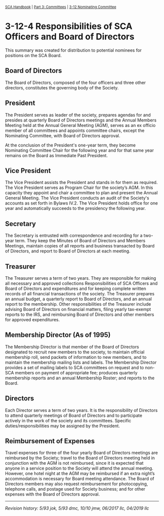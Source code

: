 <sup>[SCA Handbook](/sca-handbook/index.html) | [Part 3: Committees](../03_committees/index.html) | [3-12 Nominating Committee](../03_committees/03-12_nominating.html)</sup> 

# 3-12-4 Responsibilities of SCA Officers and Board of Directors

This summary was created for distribution to potential nominees for positions on the SCA Board.

## Board of Directors

The Board of Directors, composed of the four officers and three other directors, constitutes the governing body of the Society.

## President

The President serves as leader of the society, prepares agendas for and presides at quarterly Board of Directors meetings and the Annual Members Meeting held at the Annual General Meeting (AGM), serves as an ex officio member of all committees and appoints committee chairs, except the Nominating Committee, with Board of Directors approval.

At the conclusion of the President's one-year term, they become Nominating Committee Chair for the following year and for that same year remains on the Board as Immediate Past President.

## Vice President

The Vice President assists the President and stands in for them as required. The Vice President serves as Program Chair for the society’s AGM. In this capacity they appoint and chair a committee to plan and present the Annual General Meeting. The Vice President conducts an audit of the Society's accounts as set forth in Bylaws IV.2. The Vice President holds office for one year and automatically succeeds to the presidency the following year.

## Secretary

The Secretary is entrusted with correspondence and recording for a two-year term. They keep the Minutes of Board of Directors and Members Meetings, maintain copies of all reports and business transacted by Board of Directors, and report to Board of Directors at each meeting.

## Treasurer

The Treasurer serves a term of two years. They are responsible for making all necessary and approved collections Responsibilities of SCA Officers and Board of Directors and expenditures and for keeping complete written records of all financial transactions of the society. The Treasurer prepares an annual budget, a quarterly report to Board of Directors, and an annual report to the membership. Other responsibilities of the Treasurer include advising Board of Directors on financial matters, filing yearly tax-exempt reports to the IRS, and reimbursing Board of Directors and other members for approved expenditures.
 
## Membership Director (As of 1995)

The Membership Director is that member of the Board of Directors designated to recruit new members to the society, to maintain official membership roll, send packets of information
to new members, and to maintain the membership mailing lists and labels. The Membership Director provides a set of mailing labels to SCA committees on request and to non-SCA members on payment of appropriate fee; produces quarterly membership reports and an annual Membership Roster; and reports to the Board.

## Directors

Each Director serves a term of two years. It is the responsibility of Directors to attend quarterly meetings of Board of Directors and to participate actively in the work of the society and its committees. Specific duties/responsibilities may be assigned by the President.

## Reimbursement of Expenses

Travel expenses for three of the four yearly Board of Directors meetings are reimbursed by the Society; travel to the Board of Directors meeting held in conjunction with the AGM is not reimbursed, since it is expected that anyone in a service position to the Society will attend the annual meeting. However, one hotel night at the AGM may be reimbursed if an extra night’s accommodation is necessary for Board meeting attendance. The Board of Directors members may also request reimbursement for photocopying, telephone calls, and postage used for Society business; and for other expenses with the Board of Directors approval.

***

_Revision history: 5/93 jok, 5/93 dmc, 10/10 jmw, 06/2017 llc, 04/2019 llc_
